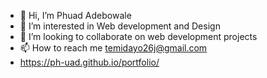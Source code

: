 - 👋 Hi, I’m Phuad Adebowale
- 👀 I’m interested in Web development and Design 
- 💞️ I’m looking to collaborate on web development projects 
- 📫 How to reach me temidayo26j@gmail.com
- https://ph-uad.github.io/portfolio/

<!---
Ph-uad/Ph-uad is a ✨ special ✨ repository because its `README.md` (this file) appears on your GitHub profile.
You can click the Preview link to take a look at your changes.
--->
